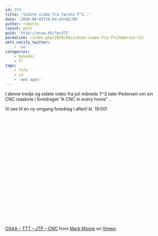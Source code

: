 ```yaml
---
id: 373
title: 'Sidste video fra første T^3..'
date: '2010-08-03T10:04:43+02:00'
author: robotto
layout: post
guid: 'http://osaa.dk/?p=373'
permalink: /index.php/2010/08/sidste-video-fra-f%c3%b8rste-t3/
aktt_notify_twitter:
    - 'no'
categories:
    - Nyheder
    - T³
tags:
    - fsfe
    - s3
    - 'web apps'
---
```


I denne tredje og sidste video fra juli måneds T^3 taler Pedersen om sin CNC maskine i foredraget “A CNC in every home” ..

Vi ses til en ny omgang foredrag i aften! kl. 19:00!  
<object height="352" width="440"><param name="allowfullscreen" value="true"></param><param name="allowscriptaccess" value="always"></param><param name="movie" value="http://vimeo.com/moogaloop.swf?clip_id=13729558&server=vimeo.com&show_title=1&show_byline=1&show_portrait=0&color=00ADEF&fullscreen=1"></param><embed allowfullscreen="true" allowscriptaccess="always" height="352" src="http://vimeo.com/moogaloop.swf?clip_id=13729558&server=vimeo.com&show_title=1&show_byline=1&show_portrait=0&color=00ADEF&fullscreen=1" type="application/x-shockwave-flash" width="440"></embed></object>

[OSAA – TTT – JTP – CNC](http://vimeo.com/13729558) from [Mark Moore](http://vimeo.com/user4227054) on [Vimeo](http://vimeo.com).